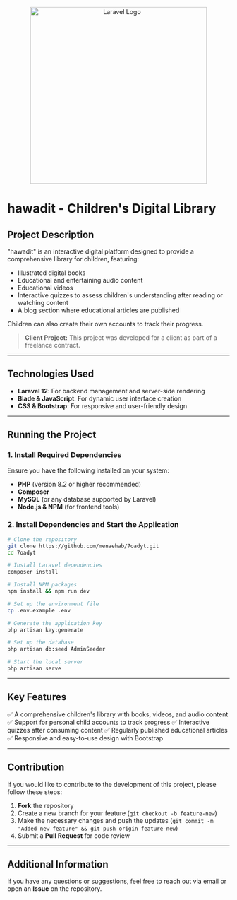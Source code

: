 <p align="center"><a href="https://laravel.com" target="_blank"><img src="https://raw.githubusercontent.com/laravel/art/master/logo-lockup/5%20SVG/2%20CMYK/1%20Full%20Color/laravel-logolockup-cmyk-red.svg" width="400" alt="Laravel Logo"></a></p>

# hawadit - Children's Digital Library

## Project Description

"hawadit" is an interactive digital platform designed to provide a comprehensive library for children, featuring:

-   Illustrated digital books
-   Educational and entertaining audio content
-   Educational videos
-   Interactive quizzes to assess children's understanding after reading or watching content
-   A blog section where educational articles are published

Children can also create their own accounts to track their progress.

> **Client Project:** This project was developed for a client as part of a freelance contract.

---

## Technologies Used

-   **Laravel 12**: For backend management and server-side rendering
-   **Blade & JavaScript**: For dynamic user interface creation
-   **CSS & Bootstrap**: For responsive and user-friendly design

---

## Running the Project

### 1. Install Required Dependencies

Ensure you have the following installed on your system:

-   **PHP** (version 8.2 or higher recommended)
-   **Composer**
-   **MySQL** (or any database supported by Laravel)
-   **Node.js & NPM** (for frontend tools)

### 2. Install Dependencies and Start the Application

```sh
# Clone the repository
git clone https://github.com/menaehab/7oadyt.git
cd 7oadyt

# Install Laravel dependencies
composer install

# Install NPM packages
npm install && npm run dev

# Set up the environment file
cp .env.example .env

# Generate the application key
php artisan key:generate

# Set up the database
php artisan db:seed AdminSeeder

# Start the local server
php artisan serve
```

---

## Key Features

✅ A comprehensive children's library with books, videos, and audio content
✅ Support for personal child accounts to track progress
✅ Interactive quizzes after consuming content
✅ Regularly published educational articles
✅ Responsive and easy-to-use design with Bootstrap

---

## Contribution

If you would like to contribute to the development of this project, please follow these steps:

1. **Fork** the repository
2. Create a new branch for your feature (`git checkout -b feature-new`)
3. Make the necessary changes and push the updates (`git commit -m "Added new feature" && git push origin feature-new`)
4. Submit a **Pull Request** for code review

---

## Additional Information

If you have any questions or suggestions, feel free to reach out via email or open an **Issue** on the repository.
